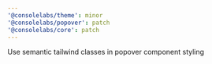 ```yaml
---
'@consolelabs/theme': minor
'@consolelabs/popover': patch
'@consolelabs/core': patch
---
```


Use semantic tailwind classes in popover component styling
